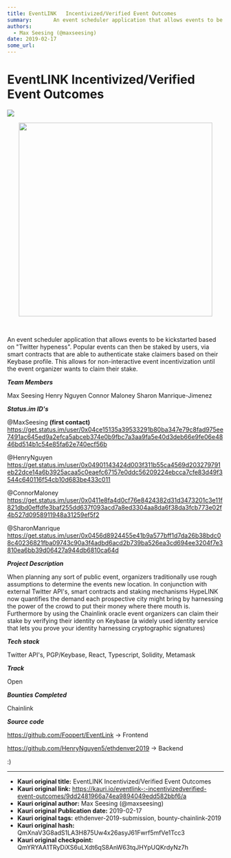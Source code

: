 ```yaml
---
title: EventLINK   Incentivized/Verified Event Outcomes 
summary:       An event scheduler application that allows events to be kickstarted based on Twitter hypeness. Popular events can then be staked by users, via smart contracts that are able to authenticate stake claimers based on their Keybase profile. This allows for non-interactive event incentivization until the event organizer wants to claim their stake. Team Members Max Seesing Henry Nguyen Connor Maloney Sharon Manrique-Jimenez Status.im IDs @MaxSeesing (first contact) https-//get.status.im/user/0x04
authors:
  - Max Seesing (@maxseesing)
date: 2019-02-17
some_url: 
---
```


# EventLINK   Incentivized/Verified Event Outcomes 

![](https://ipfs.infura.io/ipfs/QmbZRpmfswDUFBKn9GdcMrZZGVrLBgvZ63y8K46yN3Rtn9)



<div align="center">
  <img src="https://i.imgur.com/DXdnPqI.jpg" width="450"/>
</div>

&nbsp;
&nbsp;
&nbsp;


An event scheduler application that allows events to be kickstarted based on "Twitter hypeness". Popular events can then be staked by users, via smart contracts that are able to authenticate stake claimers based on their Keybase profile. This allows for non-interactive event incentivization until the event organizer wants to claim their stake.

**_Team Members_**

Max Seesing
Henry Nguyen 
Connor Maloney
Sharon Manrique-Jimenez

**_Status.im ID's_**

@MaxSeesing **(first contact)**  https://get.status.im/user/0x04ce15135a39533291b80ba347e79c8fad975ee7491ac645ed9a2efca5abceb374e0b9fbc7a3aa9fa5e40d3deb66e9fe06e4846bd514b1c54e85fa62e740ecf56b


@HenryNguyen  https://get.status.im/user/0x04901143424d003f311b55ca4569d203279791eb22dce14a6b3925acaa5c0eaefc67157e0ddc56209224ebcca7cfe83d49f3544c640116f54cb10d683be433c011

@ConnorMaloney https://get.status.im/user/0x0411e8fa4d0cf76e8424382d31d3473201c3e11f821dbd0effdfe3baf255dd637f093acd7a8ed3304aa8da6f38da3fcb773e02f4b527d0958911948a31259ef5f2

@SharonManrique https://get.status.im/user/0x0456d8924455e41b9a577bff1d7da26b38bdc08c40236821fba09743c90a3f4adbd6acd2b739ba526ea3cd694ee3204f7e3810ea6bb39d06427a944db6810ca64d

**_Project Description_**

When planning any sort of public event, organizers traditionally use rough assumptions to determine the events new location. In conjunction with external Twitter API's, smart contracts and staking mechanisms HypeLINK now quantifies the demand each prospective city might bring by harnessing the power of the crowd to put their money where there mouth is. Furthermore by using the Chainlink oracle event organizers can claim their stake by verifying their identity on Keybase (a widely used identity service that lets you prove your identity harnessing cryptographic signatures) 


**_Tech stack_**

Twitter API's, PGP/Keybase, React, Typescript, Solidity, Metamask

**_Track_**

Open

**_Bounties Completed_**

Chainlink 

**_Source code_**

https://github.com/Foopert/EventLink -> Frontend

https://github.com/HenryNguyen5/ethdenver2019 -> Backend

:)







---

- **Kauri original title:** EventLINK   Incentivized/Verified Event Outcomes 
- **Kauri original link:** https://kauri.io/eventlink-:-incentivizedverified-event-outcomes/9dd2481966a74ea9894049edd582bbf6/a
- **Kauri original author:** Max Seesing (@maxseesing)
- **Kauri original Publication date:** 2019-02-17
- **Kauri original tags:** ethdenver-2019-submission, bounty-chainlink-2019
- **Kauri original hash:** QmXnaV3G8adS1LA3H875Uw4x26asyJ61Fwrf5mfVe1Tcc3
- **Kauri original checkpoint:** QmYRYAA1TRyDiXS6uLXdt6qS8AnW63tqJHYpUQKrdyNz7h



